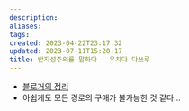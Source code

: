 ```yaml
---
description:
aliases: 
tags: 
created: 2023-04-22T23:17:32
updated: 2023-07-11T15:20:17
title: 반지성주의를 말하다 - 우치다 다쓰루
---
```

- [블로거의 정리](https://blog.naver.com/wickily/222936619905)
- 아쉽게도 모든 경로의 구매가 불가능한 것 같다...